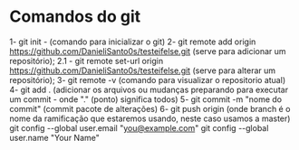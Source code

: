 # Comandos do git
1- git init - (comando para inicializar o git)
2- git remote add origin https://github.com/DanieliSanto0s/testeifelse.git  (serve para adicionar um repositório);
2.1 - git remote set-url origin https://github.com/DanieliSanto0s/testeifelse.git (serve para alterar um repositório);
3- git remote -v (comando para visualizar o repositorio atual)
4- git add . (adicionar os arquivos ou mudanças preparando para executar um commit - onde "." (ponto) significa todos)
5- git commit -m "nome do commit" (commit pacote de alterações)
6- git push origin <branch> (onde branch é o nome da ramificação que estaremos usando, neste caso usamos a master)
git config --global user.email "you@example.com"
git config --global user.name "Your Name"